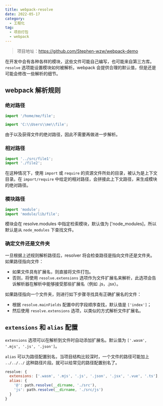 ```yaml
---
title: webpack-resolve
date: 2022-05-17
category:
  - 工程化
tag:
  - 项目打包
  - webpack
---
```


> 项目地址：https://github.com/Stephen-wzw/webpack-demo

在开发中会有各种各样的模块，这些文件可能自己编写，也可能来自第三方库。`resolve` 选项能设置模块如何被解析。webpack 会提供合理的默认值，但是还是可能会修改一些解析的细节。

## webpack 解析规则

### 绝对路径

```js
import '/home/me/file';

import 'C:\\Users\\me\\file';
```

由于以及获得文件的绝对路径，因此不需要再做进一步解析。

### 相对路径

```js
import '../src/file1';
import './file2';
```

在这种情况下，使用 `import` 或 `require` 的资源文件所处的目录，被认为是上下文目录。在 `import/require` 中给定的相对路径，会拼接此上下文路径，来生成模块的绝对路径。

### 模块路径

```js
import 'module';
import 'module/lib/file';
```

模块会在 resolve.modules 中指定检索模块，默认值为 ['node_modules]，所以默认是从 `node_modules` 下查找文件。

### 确定文件还是文件夹

一旦根据上述规则解析路径后，resolver 将会检查路径是指向文件还是文件夹。如果路径指向文件：

* 如果文件具有扩展名，则直接将文件打包。
* 否则，将使用 `resolve.extensions` 选项作为文件扩展名来解析，此选项会告诉解析器在解析中能够接受那些扩展名（例如 .js，.jsx）。

如果路径指向一个文件夹，则进行如下步骤寻找具有正确扩展名的文件：

* 根据 `resolve.mainFields` 配置中的字段顺序查找，默认值是 `['index']`；
* 然后使用 `resolve.extensions` 选项，以类似的方式解析文件扩展名。

## `extensions` 和 `alias` 配置

`extensions` 选项可以在解析到文件时自动添加扩展名。默认值为 `['.wasm', '.mjs', '.js', '.json']`。

`alias` 可以为路径配置别名，当项目结构比较深时，一个文件的路径可能加上 `../../../` 这种路径片段。就可以给常见的路径配置别名了。

```js
resolve: {
  extensions: ['.wasm', '.mjs', '.js', '.json', '.jsx', '.vue', '.ts'],
  alias: {
    '@': path.resolve(__dirname, './src'),
    'js': path.resolve(__dirname, './src/js')
  }
}
```